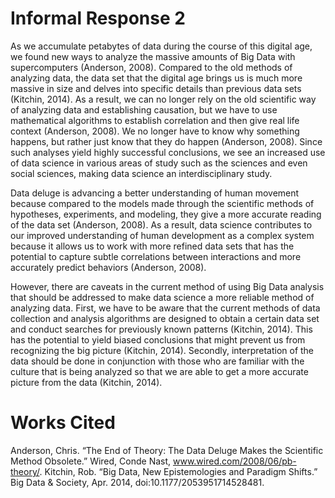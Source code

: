 # Informal Response 2

As we accumulate petabytes of data during the course of this digital age, we found new ways to analyze the massive amounts of Big Data with supercomputers (Anderson, 2008). Compared to the old methods of analyzing data, the data set that the digital age brings us is much more massive in size and delves into specific details than previous data sets (Kitchin, 2014). As a result, we can no longer rely on the old scientific way of analyzing data and establishing causation, but we have to use mathematical algorithms to establish correlation and then give real life context (Anderson, 2008). We no longer have to know why something happens, but rather just know that they do happen (Anderson, 2008). Since such analyses yield highly successful conclusions, we see an increased use of data science in various areas of study such as the sciences and even social sciences, making data science an interdisciplinary study. 

Data deluge is advancing a better understanding of human movement because compared to the models made through the scientific methods of hypotheses, experiments, and modeling, they give a more accurate reading of the data set (Anderson, 2008). As a result, data science contributes to our improved understanding of human development as a complex system because it allows us to work with more refined data sets that has the potential to capture subtle correlations between interactions and more accurately predict behaviors (Anderson, 2008). 

However, there are caveats in the current method of using Big Data analysis that should be addressed to make data science a more reliable method of analyzing data. First, we have to be aware that the current methods of data collection and analysis algorithms are designed to obtain a certain data set and conduct searches for previously known patterns (Kitchin, 2014). This has the potential to yield biased conclusions that might prevent us from recognizing the big picture (Kitchin, 2014). Secondly, interpretation of the data should be done in conjunction with those who are familiar with the culture that is being analyzed so that we are able to get a more accurate picture from the data (Kitchin, 2014). 

# Works Cited

Anderson, Chris. “The End of Theory: The Data Deluge Makes the Scientific Method Obsolete.” Wired, Conde Nast, www.wired.com/2008/06/pb-theory/. 
Kitchin, Rob. “Big Data, New Epistemologies and Paradigm Shifts.” Big Data & Society, Apr. 2014, doi:10.1177/2053951714528481.
